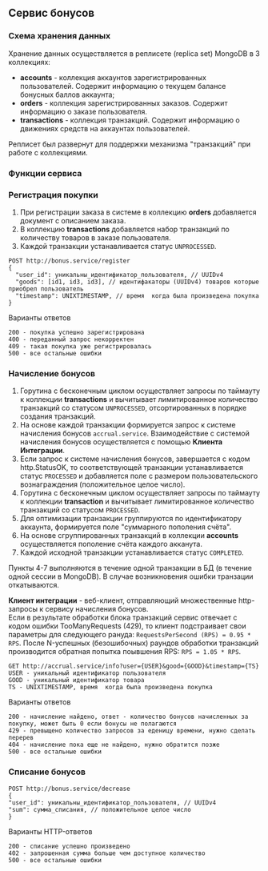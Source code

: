 ## Сервис бонусов
### Схема хранения данных

Хранение данных осуществляется в реплисете (replica set) MongoDB в 3 коллекциях:  
* **accounts** - коллекция аккаунтов зарегистрированных пользователей. Содержит информацию о текущем балансе бонусных баллов аккаунта;
* **orders** - коллекция зарегистрированных заказов. Содержит информацию о заказе пользователя.
* **transactions** - коллекция транзакций. Содержит информацию о движениях средств на аккаунтах пользователей.

Реплисет был развернут для поддержки механизма "транзакций" при работе с коллекциями.

### Функции сервиса

### Регистрация покупки

1. При регистрации заказа в системе в коллекцию **orders** добавляется документ с описанием заказа.
2. В коллекцию **transactions** добавляется набор транзакций по количеству товаров в заказе пользователя.
3. Каждой транзакции устанавливается статус `UNPROCESSED`.

```
POST http://bonus.service/register
{
  "user_id": уникальны_идентификатор_пользователя, // UUIDv4
  "goods": [id1, id3, id3], // идентифакаторы (UUIDv4) товаров которые приобрел пользователь
  "timestamp": UNIXTIMESTAMP, // время  когда была произведена покупка    
}
```

Варианты ответов
```
200 - покупка успешно зарегистрирована
400 - переданный запрос некорректен
409 - такая покупка уже регистрировалась 
500 - все остальные ошибки
```

### Начисление бонусов

1. Горутина с бесконечным циклом осуществляет запросы по таймауту к коллекции **transactions** и вычитывает
лимитированное количество транзакций со статусом `UNPROCESSED`, отсортированных в порядке создания транзакций.
2. На основе каждой транзакции формируется запрос к системе начисления бонусов `accrual.service`. Взаимодействие с
системой начисления бонусов осуществляется с помощью **Клиента Интеграции**.
3. Если запрос к системе начисления бонусов, завершается с кодом http.StatusOK, то соответствующей транзакции
устанавливается статус `PROCESSED` и добавляется поле с размером пользовательского вознаграждения (положительное целое число).
4. Горутина с бесконечным циклом осуществляет запросы по таймауту к коллекции **transaction** и вычитывает лимитированное
количество транзакций со статусом `PROCESSED`.
5. Для оптимизации транзакции группируются по идентификатору аккаунта, формируется поле "суммарного пополения счёта".
6. На основе сгруппированных транзакций в коллекции **accounts** осуществляется пополение счёта каждого акканута.
7. Каждой исходной транзакции устанавливается статус `COMPLETED`.

Пункты 4-7 выполняются в течение одной транзакции в БД (в течение одной сессии в MongoDB). В случае возникновения
ошибки транзации откатываются.

**Клиент интеграции** - веб-клиент, отправляющий множественные http-запросы к сервису начисления бонусов.  
Если в результате обработки блока транзакций сервис отвечает с кодом ошибки TooManyRequests (429), то клиент подстраивает свои параметры для следующего рануда: `RequestsPerSecond (RPS) = 0.95 * RPS`. После N-успешных (безошибочных) раундов обработки транзакций производится обратная попытка поывшения RPS: `RPS = 1.05 * RPS`. 



```
GET http://accrual.service/info?user={USER}&good={GOOD}&timestamp={TS}
USER - уникальный идентификатор пользователя
GOOD - уникальный идентификатор товара
TS - UNIXTIMESTAMP, время  когда была произведена покупка
```

Варианты ответов
```
200 - начисление найдено, ответ - количество бонусов начисленных за покупку, может быть 0 если бонусы не полагаются
429 - превыщено количество запросов за еденицу времени, нужно сделать перерев 
404 - начисление пока еще не найдено, нужно обратится позже
500 - все остальные ошибки
```

### Списание бонусов
```
POST http://bonus.service/decrease
{
"user_id": уникальны_идентификатор_пользователя, // UUIDv4
"sum": сумма_списания, // положительное целое число
}
 ```

Варианты HTTP-ответов
```
200 - списание успешно произведено
402 - запрошенная сумма больше чем доступное количество
500 - все остальные ошибки
```